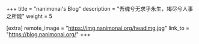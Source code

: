 +++
title = "nanimonai's Blog"
description = "吾魂兮无求乎永生，竭尽兮人事之所能"
weight = 5

[extra]
remote_image = "https://img.nanimonai.org/headimg.jpg"
link_to = "https://blog.nanimonai.org/"
+++
